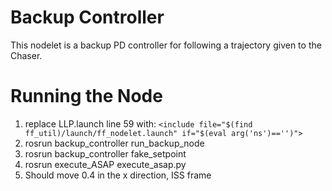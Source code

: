 # Backup Controller

This nodelet is a backup PD controller for following a trajectory given to the Chaser.

# Running the Node
1. replace LLP.launch line 59 with:   `<include file="$(find ff_util)/launch/ff_nodelet.launch" if="$(eval arg('ns')=='')">`
2. rosrun backup_controller run_backup_node
3. rosrun backup_controller fake_setpoint
4. rosrun execute_ASAP execute_asap.py
5. Should move 0.4 in the x direction, ISS frame

